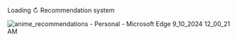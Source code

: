 Loading ↻
Recommendation system

![anime_recommendations - Personal - Microsoft​ Edge 9_10_2024 12_00_21 AM](https://github.com/user-attachments/assets/5060efa3-7453-4e35-bc0e-f583226d1c97)

